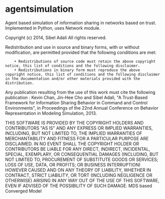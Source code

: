 agentsimulation
===============

Agent based simulation of information sharing in networks based on trust. Implemented in Python, 
uses Network module.

Copyright (c) 2014, Sibel Adali
All rights reserved.

Redistribution and use in source and binary forms, with or without modification, are permitted provided that the following conditions are met:

        • Redistributions of source code must retain the above copyright notice, this list of conditions and the following disclaimer.
        • Redistributions in binary form must reproduce the above copyright notice, this list of conditions and the following disclaimer in the documentation and/or other materials provided with the distribution.

Any publication resulting from the use of this work must cite the following publication :
        Kevin Chan, Jin-Hee Cho and Sibel Adali, "A Trust-Based Framework for Information Sharing Behavior in Command and Control Environments", in Proceedings of the 22nd Annual Conference on Behavior Representation in Modeling Simulation, 2013.
        
THIS SOFTWARE IS PROVIDED BY THE COPYRIGHT HOLDERS AND CONTRIBUTORS "AS IS" AND ANY EXPRESS OR IMPLIED WARRANTIES, INCLUDING, BUT NOT LIMITED TO, THE IMPLIED WARRANTIES OF MERCHANTABILITY AND FITNESS FOR A PARTICULAR PURPOSE ARE DISCLAIMED. IN NO EVENT SHALL THE COPYRIGHT HOLDER OR CONTRIBUTORS BE LIABLE FOR ANY DIRECT, INDIRECT, INCIDENTAL, SPECIAL, EXEMPLARY, OR CONSEQUENTIAL DAMAGES (INCLUDING, BUT NOT LIMITED TO, PROCUREMENT OF SUBSTITUTE GOODS OR SERVICES; LOSS OF USE, DATA, OR PROFITS; OR BUSINESS INTERRUPTION) HOWEVER CAUSED AND ON ANY THEORY OF LIABILITY, WHETHER IN CONTRACT, STRICT LIABILITY, OR TORT (INCLUDING NEGLIGENCE OR OTHERWISE) ARISING IN ANY WAY OUT OF THE USE OF THIS SOFTWARE, EVEN IF ADVISED OF THE POSSIBILITY OF SUCH DAMAGE.
MDS based Converged Model
